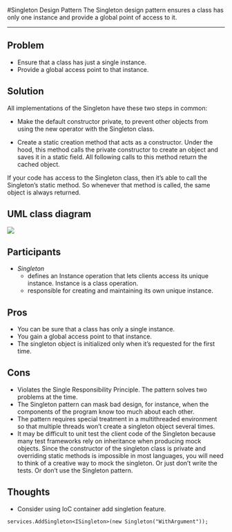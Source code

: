 #Singleton Design Pattern
The Singleton design pattern ensures a class has only one instance and provide a global point of access to it.

***

## Problem
- Ensure that a class has just a single instance.
- Provide a global access point to that instance.

## Solution
All implementations of the Singleton have these two steps in common:

- Make the default constructor private, to prevent other objects from using the new operator with the Singleton class.

- Create a static creation method that acts as a constructor. Under the hood, this method calls the private constructor to create an object and saves it in a static field. All following calls to this method return the cached object.

If your code has access to the Singleton class, then it’s able to call the Singleton’s static method. So whenever that method is called, the same object is always returned.

## UML class diagram
![](https://www.dofactory.com/img/diagrams/net/Singleton.png)

## Participants
- _Singleton_
    - defines an Instance operation that lets clients access its unique instance. Instance is a class operation.
    - responsible for creating and maintaining its own unique instance.

## Pros
- You can be sure that a class has only a single instance.
- You gain a global access point to that instance.
- The singleton object is initialized only when it’s requested for the first time.
## Cons
- Violates the Single Responsibility Principle. The pattern solves two problems at the time.
- The Singleton pattern can mask bad design, for instance, when the components of the program know too much about each other.
- The pattern requires special treatment in a multithreaded environment so that multiple threads won’t create a singleton object several times.
- It may be difficult to unit test the client code of the Singleton because many test frameworks rely on inheritance when producing mock objects. Since the constructor of the singleton class is private and overriding static methods is impossible in most languages, you will need to think of a creative way to mock the singleton. Or just don’t write the tests. Or don’t use the Singleton pattern.


## Thoughts
- Consider using IoC container add singletion feature.
```
services.AddSingleton<ISingleton>(new Singleton("WithArgument"));
```